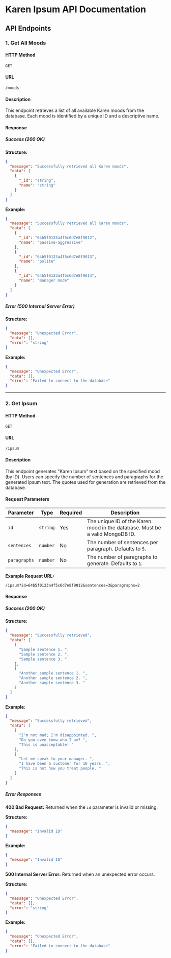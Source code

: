 # Karen Ipsum API Documentation

## **API Endpoints**

### 1. **Get All Moods**

#### **HTTP Method**
`GET`

#### **URL**
`/moods`

#### **Description**
This endpoint retrieves a list of all available Karen moods from the database. Each mood is identified by a unique ID and a descriptive name.

#### **Response**

##### **Success (200 OK)**

**Structure:**
```json
{
  "message": "Successfully retrieved all Karen moods",
  "data": [
    {
      "_id": "string",
      "name": "string"
    }
  ]
}
```

**Example:**
```json
{
  "message": "Successfully retrieved all Karen moods",
  "data": [
    {
      "_id": "64b5f0123a4f5c6d7e8f9012",
      "name": "passive-aggressive"
    },
    {
      "_id": "64b5f0123a4f5c6d7e8f9013",
      "name": "polite"
    },
    {
      "_id": "64b5f0123a4f5c6d7e8f9014",
      "name": "manager mode"
    }
  ]
}
```

##### **Error (500 Internal Server Error)**

**Structure:**
```json
{
  "message": "Unexpected Error",
  "data": [],
  "error": "string"
}
```

**Example:**
```json
{
  "message": "Unexpected Error",
  "data": [],
  "error": "Failed to connect to the database"
}
```

---

### 2. **Get Ipsum**

#### **HTTP Method**
`GET`

#### **URL**
`/ipsum`

#### **Description**
This endpoint generates "Karen Ipsum" text based on the specified mood (by ID). Users can specify the number of sentences and paragraphs for the generated ipsum text. The quotes used for generation are retrieved from the database.

#### **Request Parameters**

| Parameter      | Type     | Required | Description                                                                 |
|----------------|----------|----------|-----------------------------------------------------------------------------|
| `id`           | `string` | Yes      | The unique ID of the Karen mood in the database. Must be a valid MongoDB ID.|
| `sentences`    | `number` | No       | The number of sentences per paragraph. Defaults to `5`.                     |
| `paragraphs`  | `number` | No       | The number of paragraphs to generate. Defaults to `1`.                      |

**Example Request URL:**
```
/ipsum?id=64b5f0123a4f5c6d7e8f9012&sentences=3&paragraphs=2
```

#### **Response**

##### **Success (200 OK)**

**Structure:**
```json
{
  "message": "Successfully retrieved",
  "data": [
    [
      "Sample sentence 1. ",
      "Sample sentence 2. ",
      "Sample sentence 3. "
    ],
    [
      "Another sample sentence 1. ",
      "Another sample sentence 2. ",
      "Another sample sentence 3. "
    ]
  ]
}
```

**Example:**
```json
{
  "message": "Successfully retrieved",
  "data": [
    [
      "I'm not mad; I'm disappointed. ",
      "Do you even know who I am? ",
      "This is unacceptable! "
    ],
    [
      "Let me speak to your manager. ",
      "I have been a customer for 10 years. ",
      "This is not how you treat people. "
    ]
  ]
}
```

##### **Error Responses**

**400 Bad Request:**
Returned when the `id` parameter is invalid or missing.

**Structure:**
```json
{
  "message": "Invalid ID"
}
```

**Example:**
```json
{
  "message": "Invalid ID"
}
```

**500 Internal Server Error:**
Returned when an unexpected error occurs.

**Structure:**
```json
{
  "message": "Unexpected Error",
  "data": [],
  "error": "string"
}
```

**Example:**
```json
{
  "message": "Unexpected Error",
  "data": [],
  "error": "Failed to connect to the database"
}
```
